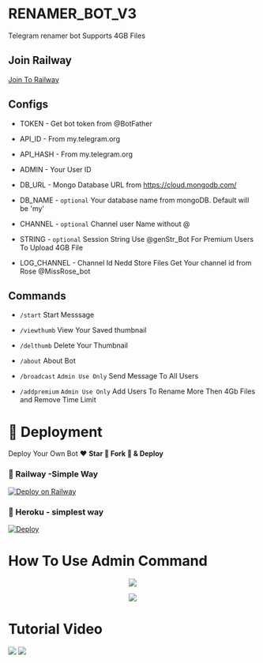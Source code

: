 # RENAMER_BOT_V3
Telegram renamer bot
Supports 4GB Files 

## Join Railway

<a href="https://railway.app?referralCode=RFr_Ev">Join To Railway</a>

## Configs 

* TOKEN  - Get bot token from @BotFather

* API_ID        - From my.telegram.org 

* API_HASH      - From my.telegram.org 

* ADMIN         - Your User ID 

* DB_URL  - Mongo Database URL from https://cloud.mongodb.com/

* DB_NAME  - ```optional``` Your database name from mongoDB. Default will be 'my'

* CHANNEL        - ```optional``` Channel user Name without @

* STRING -  ```optional``` Session String Use @genStr_Bot For Premium Users To Upload 4GB File

* LOG_CHANNEL - Channel Id Nedd Store Files Get Your channel id from Rose @MissRose_bot

## Commands

* `/start` Start Messsage 

* `/viewthumb` View Your Saved thumbnail

* `/delthumb` Delete Your Thumbnail

* `/about` About Bot 

* `/broadcast` ```Admin Use Only``` Send Message To All Users

* `/addpremium` ```Admin Use Only``` Add Users To Rename More Then 4Gb Files and Remove Time Limit 

# 🚀 Deployment

Deploy Your Own Bot ♥️ **Star 🌟 Fork 🍴 & Deploy**

### 💜 Railway -Simple Way

[![Deploy on Railway](https://railway.app/button.svg)](https://railway.app/new/template/4x-y8J?referralCode=RFr_Ev)
### 💜 Heroku - simplest way

[![Deploy](https://www.herokucdn.com/deploy/button.svg)](https://heroku.com/deploy?templatehttps://github.com/lntechnical2/RENAMER_BOT_V3)


# How To Use Admin Command 
<p align="center">
    <img src="https://te.legra.ph/file/e4f69a97c8384ec3d5e88.jpg">
</p>

<p align="center">
    <img src="https://te.legra.ph/file/f5edd5d4c0029944a0c3d.jpg">
</p>

# Tutorial Video 

<a href="https://youtube.com/@LazyDeveloperr"><img src="https://img.shields.io/badge/How%20To%20Deploy-blue.svg?logo=Youtube"></a>
<a href="https://youtube.com/@LazyDeveloperr"><img src="https://img.shields.io/youtube/views/03jQRyMVFCs?style=social">
